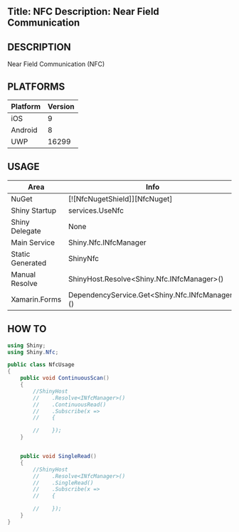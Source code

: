 Title: NFC
Description: Near Field Communication
---

## DESCRIPTION

Near Field Communication (NFC) 


## PLATFORMS

|Platform|Version|
|--------|-------|
|iOS|9|
|Android|8|
|UWP|16299|

## USAGE

|Area|Info|
|----|----|
|NuGet| [![NfcNugetShield]][NfcNuget] |
|Shiny Startup|services.UseNfc|
|Shiny Delegate|None|
|Main Service|Shiny.Nfc.INfcManager|
|Static Generated|ShinyNfc|
|Manual Resolve|ShinyHost.Resolve<Shiny.Nfc.INfcManager>()|
|Xamarin.Forms|DependencyService.Get<Shiny.Nfc.INfcManager>()|


## HOW TO

```cs
using Shiny;
using Shiny.Nfc;

public class NfcUsage
{
    public void ContinuousScan()
    {
        //ShinyHost
        //    .Resolve<INfcManager>()
        //    .ContinuousRead()
        //    .Subscribe(x =>
        //    {

        //    });
    }


    public void SingleRead()
    {
        //ShinyHost
        //    .Resolve<INfcManager>()
        //    .SingleRead()
        //    .Subscribe(x =>
        //    {

        //    });
    }
}
```